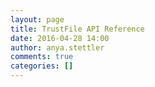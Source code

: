 ```yaml
---
layout: page
title: TrustFile API Reference
date: 2016-04-28 14:00
author: anya.stettler
comments: true
categories: []
---
```


